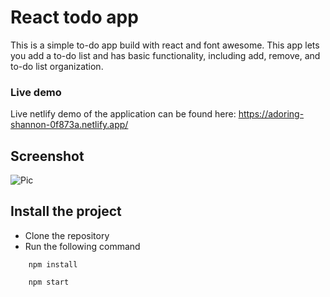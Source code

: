 # React todo app

This is a simple to-do app build with react and font awesome. This app lets you add a to-do list and has basic functionality, including add, remove, and to-do list organization.

### Live demo

Live netlify demo of the application can be found here: https://adoring-shannon-0f873a.netlify.app/

## Screenshot

![Pic](https://raw.githubusercontent.com/healmasud/react-todo-list/master/github-overview/overview.png)

## Install the project
- Clone the repository
- Run the following command
```
    npm install 
```
```
    npm start 
```
